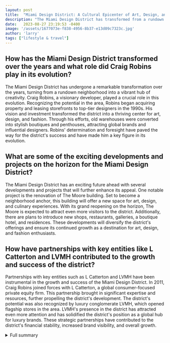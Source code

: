 ```yaml
---
layout: post
title:  "Miami Design District: A Cultural Epicenter of Art, Design, and Fashion"
description: "The Miami Design District has transformed from a rundown neighborhood to a vibrant hub of creativity, attracting art, design, and fashion lovers from around the world."
date:   2023-08-27 23:19:53 -0400
image: '/assets/1677073e-f838-4956-8b37-e13d09c7323c.jpg'
author: 'larry'
tags: ["lifestyle & travel"]
---
```


## How has the Miami Design District transformed over the years and what role did Craig Robins play in its evolution?
The Miami Design District has undergone a remarkable transformation over the years, turning from a rundown neighborhood into a vibrant hub of creativity. Craig Robins, a visionary developer, played a crucial role in this evolution. Recognizing the potential in the area, Robins began acquiring property and leasing storefronts to top-tier designers in the 1990s. His vision and investment transformed the district into a thriving center for art, design, and fashion. Through his efforts, old warehouses were converted into stylish boutiques and penthouses, attracting global brands and influential designers. Robins' determination and foresight have paved the way for the district's success and have made him a key figure in its evolution.

## What are some of the exciting developments and projects on the horizon for the Miami Design District?
The Miami Design District has an exciting future ahead with several developments and projects that will further enhance its appeal. One notable project is the renovation of The Moore building. Set to become a neighborhood anchor, this building will offer a new space for art, design, and culinary experiences. With its grand reopening on the horizon, The Moore is expected to attract even more visitors to the district. Additionally, there are plans to introduce new shops, restaurants, galleries, a boutique hotel, and residences. These developments will diversify the district's offerings and ensure its continued growth as a destination for art, design, and fashion enthusiasts.

## How have partnerships with key entities like L Catterton and LVMH contributed to the growth and success of the district?
Partnerships with key entities such as L Catterton and LVMH have been instrumental in the growth and success of the Miami Design District. In 2011, Craig Robins joined forces with L Catterton, a global consumer-focused private equity firm. This partnership brought in significant expertise and resources, further propelling the district's development. The district's potential was also recognized by luxury conglomerate LVMH, which opened flagship stores in the area. LVMH's presence in the district has attracted even more attention and has solidified the district's position as a global hub for luxury brands. These strategic partnerships have contributed to the district's financial stability, increased brand visibility, and overall growth.


<details>
        <summary>Full summary</summary>
<p>The Miami Design District has transformed from a rundown neighborhood to a vibrant hub of creativity, attracting art, design, and fashion lovers from around the world. Developer Craig Robins played a pivotal role in the district's evolution in the 1990s. Seeing the potential in the former pineapple plantation, Robins began acquiring property and leasing storefronts to top-tier designers.</p>
<p>The Design District has continued to grow and evolve over the years, with exciting developments on the horizon. One of the most highly anticipated projects is the renovation of The Moore building, which will serve as a neighborhood anchor. With its grand reopening just around the corner, the building is set to become a hub for art, design, and culinary experiences.</p>
<p>The explosion of annual art fairs in Miami has put the city on the global cultural map. The de la Cruz Collection and the Institute of Contemporary Art, Miami are must-visit destinations for contemporary art enthusiasts. These institutions showcase impressive exhibitions year-round, elevating the level of work shown in the district.</p>
<p>When it comes to dining, the Miami Design District offers a diverse culinary scene. Visitors can indulge in global bites at popular spots like Mandolin Aegean Bistro and MIA Market, which offer a variety of cuisines. The Moore building, once a furniture showroom, now houses a restaurant, a members' club, and a coworking space, with well-appointed hotel rooms soon to be added.</p>
<p>One of the highlights of the Miami Design District is its idiosyncratic style. Clothing stores like Alchemist, MRKT, and Patron of the New offer bold and relaxed fashion choices that reflect the unique spirit of the district. For those looking to bring a touch of Moroccan artisanship into their lives, Tighemi and Tighemi Concept are must-visit design shops. Local designer Matthew Chevallard also has several shops in the district, including Concetto Limone, Blu Scarpa, and The Office.</p>
<p>The Miami Design District's transformation and growth have been further supported by key partnerships. L Catterton, a global consumer-focused private equity firm, joined forces with Craig Robins in 2011, bringing in expertise and resources. The district's potential was recognized by luxury conglomerate LVMH, which opened flagship stores in the area.</p>
<p>Today, the Miami Design District stands as the city's cultural epicenter. Its vibrant community is home to renowned design brands, art collections, world-class dining experiences, and refined outdoor spaces. The district's commitment to exceptional architecture, design, and experiences continues to drive its success.</p>
<p>Exciting developments are on the horizon for the Miami Design District. New shops, restaurants, galleries, a boutique hotel, and residences are set to enhance the district's offerings, ensuring that it remains a long-reaching and exciting destination for art, design, and fashion enthusiasts.</p>
</details>